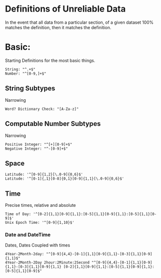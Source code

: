 # Definitions of Unreliable Data

In the event that all data from a particular section, of a given dataset 100% matches the definition, then it matches the definition.

# Basic:
Starting Definitions for the most basic things.
```
String: "^.+$"
Number: "^[0-9,]+$"
```
## String Subtypes
Narrowing
```
Word? Dictionary Check: "[A-Za-z]"
```
## Computable Number Subtypes
Narrowing
```
Positive Integer: "^[+][0-9]+$"
Negative Integer: "^-[0-9]+$"
```
## Space
```
Latitude: '^[0-9]{1,2}[\.0-9]{0,6}$'
Latitude: '^[0-1]{,1}[0-8]{0,1}[0-9]{1,1}[\.0-9]{0,6}$'
```
## Time
Precise times, relative and absolute
```
Time of Day: '^[0-2]{1,1}[0-9]{1,1}:[0-5]{1,1}[0-9]{1,1}:[0-5]{1,1}[0-9]$'
Unix Epoch Time: '^[0-9]{1,10}$'
```

### Date and DateTime
Dates, Dates Coupled with times
```
4Year-2Month-2day: "^[0-9]{4,4}-[0-1]{1,1}[0-9]{1,1}-[0-3]{1,1}[0-9]{1,1}$"
4Year-2Month-2Day 2hour:2Minute:2Second "^[0-9]{4,4}-[0-1]{1,1}[0-9]{1,1}-[0-3]{1,1}[0-9]{1,1} [0-2]{1,1}[0-9]{1,1}:[0-5]{1,1}[0-9]{1,1}:[0-5]{1,1}[0-9]$"
```
